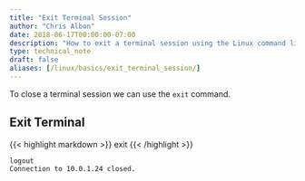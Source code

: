 ```yaml
---
title: "Exit Terminal Session"
author: "Chris Albon"
date: 2018-06-17T00:00:00-07:00
description: "How to exit a terminal session using the Linux command line."
type: technical_note
draft: false
aliases: [/linux/basics/exit_terminal_session/]
---
```


To close a terminal session we can use the `exit` command.

## Exit Terminal
{{< highlight markdown >}}
exit
{{< /highlight >}}
```
logout
Connection to 10.0.1.24 closed.
```